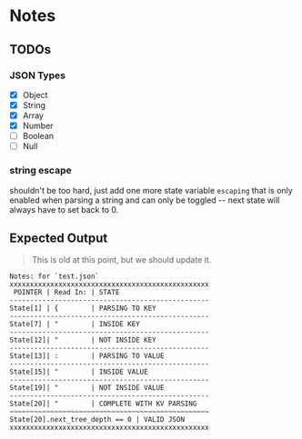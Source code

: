 # Notes

## TODOs
### JSON Types
- [x] Object
- [x] String
- [x] Array
- [x] Number
- [ ] Boolean
- [ ] Null

### string escape
shouldn't be too hard, just add one more state variable `escaping` that is only enabled when parsing a string and can only be toggled -- next state will always have to set back to 0.

## Expected Output
> This is old at this point, but we should update it.
```
Notes: for `test.json`
xxxxxxxxxxxxxxxxxxxxxxxxxxxxxxxxxxxxxxxxxxxxxxxxx
 POINTER | Read In: | STATE
-------------------------------------------------
State[1] | {        | PARSING TO KEY
-------------------------------------------------
State[7] | "        | INSIDE KEY
-------------------------------------------------
State[12]| "        | NOT INSIDE KEY
-------------------------------------------------
State[13]| :        | PARSING TO VALUE
-------------------------------------------------
State[15]| "        | INSIDE VALUE
-------------------------------------------------
State[19]| "        | NOT INSIDE VALUE
-------------------------------------------------
State[20]| "        | COMPLETE WITH KV PARSING
~~~~~~~~~~~~~~~~~~~~~~~~~~~~~~~~~~~~~~~~~~~~~~~~~
State[20].next_tree_depth == 0 | VALID JSON
xxxxxxxxxxxxxxxxxxxxxxxxxxxxxxxxxxxxxxxxxxxxxxxxx
```